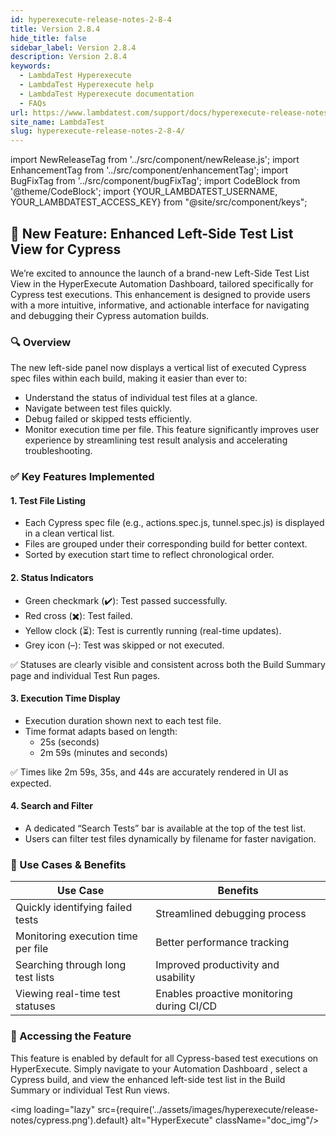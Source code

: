 ```yaml
---
id: hyperexecute-release-notes-2-8-4
title: Version 2.8.4
hide_title: false
sidebar_label: Version 2.8.4
description: Version 2.8.4
keywords:
  - LambdaTest Hyperexecute
  - LambdaTest Hyperexecute help
  - LambdaTest Hyperexecute documentation
  - FAQs
url: https://www.lambdatest.com/support/docs/hyperexecute-release-notes-2-8-4/
site_name: LambdaTest
slug: hyperexecute-release-notes-2-8-4/
---
```


import NewReleaseTag from '../src/component/newRelease.js';
import EnhancementTag from '../src/component/enhancementTag';
import BugFixTag from '../src/component/bugFixTag';
import CodeBlock from '@theme/CodeBlock';
import {YOUR_LAMBDATEST_USERNAME, YOUR_LAMBDATEST_ACCESS_KEY} from "@site/src/component/keys";

<script type="application/ld+json"
      dangerouslySetInnerHTML={{ __html: JSON.stringify({
       "@context": "https://schema.org",
        "@type": "BreadcrumbList",
        "itemListElement": [{
          "@type": "ListItem",
          "position": 1,
          "name": "Home",
          "item": "https://www.lambdatest.com"
        },{
          "@type": "ListItem",
          "position": 2,
          "name": "Support",
          "item": "https://www.lambdatest.com/support/docs/"
        },{
          "@type": "ListItem",
          "position": 3,
          "name": "Version",
          "item": "https://www.lambdatest.com/support/docs/hyperexecute-release-notes-2-8-4/"
        }]
      })
    }}
></script>
## 🚀 New Feature: Enhanced Left-Side Test List View for Cypress
We’re excited to announce the launch of a brand-new Left-Side Test List View in the HyperExecute Automation Dashboard, tailored specifically for Cypress test executions. This enhancement is designed to provide users with a more intuitive, informative, and actionable interface for navigating and debugging their Cypress automation builds.

### 🔍 Overview
The new left-side panel now displays a vertical list of executed Cypress spec files within each build, making it easier than ever to:

- Understand the status of individual test files at a glance.
- Navigate between test files quickly.
- Debug failed or skipped tests efficiently.
- Monitor execution time per file.
This feature significantly improves user experience by streamlining test result analysis and accelerating troubleshooting.

### ✅ Key Features Implemented
#### 1. Test File Listing
- Each Cypress spec file (e.g., actions.spec.js, tunnel.spec.js) is displayed in a clean vertical list.
- Files are grouped under their corresponding build for better context.
- Sorted by execution start time to reflect chronological order.

#### 2. Status Indicators
- Green checkmark (✔️): Test passed successfully.
- Red cross (✖️): Test failed.
- Yellow clock (⏳): Test is currently running (real-time updates).
- Grey icon (–): Test was skipped or not executed.

✅ Statuses are clearly visible and consistent across both the Build Summary page and individual Test Run pages.

#### 3. Execution Time Display
- Execution duration shown next to each test file.
- Time format adapts based on length:
  - 25s (seconds)
  - 2m 59s (minutes and seconds)

✅ Times like 2m 59s, 35s, and 44s are accurately rendered in UI as expected.

#### 4. Search and Filter
- A dedicated “Search Tests” bar is available at the top of the test list.
- Users can filter test files dynamically by filename for faster navigation.

### 🧪 Use Cases & Benefits
| Use Case | Benefits |
|----------|----------|
| Quickly identifying failed tests | Streamlined debugging process |
| Monitoring execution time per file | Better performance tracking |
| Searching through long test lists | Improved productivity and usability |
| Viewing real-time test statuses | Enables proactive monitoring during CI/CD |

### 📌 Accessing the Feature
This feature is enabled by default for all Cypress-based test executions on HyperExecute. Simply navigate to your Automation Dashboard , select a Cypress build, and view the enhanced left-side test list in the Build Summary or individual Test Run views.

<img loading="lazy" src={require('../assets/images/hyperexecute/release-notes/cypress.png').default} alt="HyperExecute" className="doc_img"/>